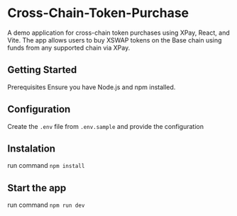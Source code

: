 # Cross-Chain-Token-Purchase

A demo application for cross-chain token purchases using XPay, React, and Vite. The app allows users to buy XSWAP tokens on the Base chain using funds from any supported chain via XPay.

## Getting Started
Prerequisites
Ensure you have Node.js and npm installed. 

## Configuration
Create the `.env` file from `.env.sample` and provide the configuration

## Instalation
run command `npm install`

## Start the app
run command `npm run dev`
